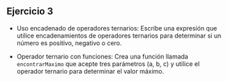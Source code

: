## Ejercicio 3
* Uso encadenado de operadores ternarios: Escribe una expresión que utilice encadenamientos de operadores ternarios para determinar si un número es positivo, negativo o cero.

* Operador ternario con funciones: Crea una función llamada `encontrarMaximo` que acepte tres parámetros (a, b, c) y utilice el operador ternario para determinar el valor máximo.